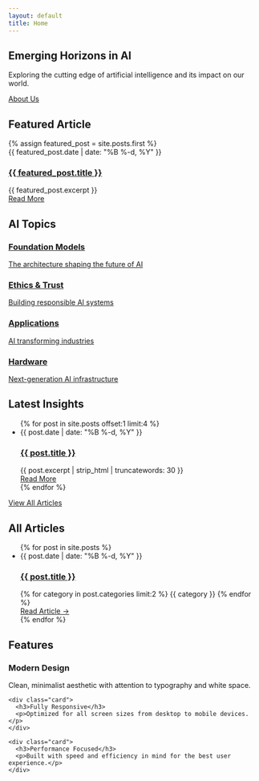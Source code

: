 ```yaml
---
layout: default
title: Home
---
```


<section class="hero">
  <h1>Emerging Horizons in AI</h1>
  <p class="lead">Exploring the cutting edge of artificial intelligence and its impact on our world.</p>
  <a href="{{ '/about' | relative_url }}" class="button">About Us</a>
</section>

<section class="featured-post">
  <h2>Featured Article</h2>
  {% assign featured_post = site.posts.first %}
  <div class="featured-card">
    <span class="post-meta">{{ featured_post.date | date: "%B %-d, %Y" }}</span>
    <h3>
      <a href="{{ featured_post.url | relative_url }}">{{ featured_post.title }}</a>
    </h3>
    <div class="post-excerpt">{{ featured_post.excerpt }}</div>
    <a href="{{ featured_post.url | relative_url }}" class="button">Read More</a>
  </div>
</section>

<section class="topics">
  <h2>AI Topics</h2>
  <div class="topic-grid">
    <a href="#recent-foundation" class="topic-card">
      <h3>Foundation Models</h3>
      <p>The architecture shaping the future of AI</p>
    </a>
    <a href="#recent-ethics" class="topic-card">
      <h3>Ethics & Trust</h3>
      <p>Building responsible AI systems</p>
    </a>
    <a href="#recent-applications" class="topic-card">
      <h3>Applications</h3>
      <p>AI transforming industries</p>
    </a>
    <a href="#recent-hardware" class="topic-card">
      <h3>Hardware</h3>
      <p>Next-generation AI infrastructure</p>
    </a>
  </div>
</section>

<section id="recent-posts" class="recent-posts">
  <h2>Latest Insights</h2>

  <ul class="post-list">
    {% for post in site.posts offset:1 limit:4 %}
      <li class="card">
        <span class="post-meta">{{ post.date | date: "%B %-d, %Y" }}</span>
        <h3>
          <a href="{{ post.url | relative_url }}">{{ post.title }}</a>
        </h3>
        <div class="post-excerpt">{{ post.excerpt | strip_html | truncatewords: 30 }}</div>
        <a href="{{ post.url | relative_url }}" class="button">Read More</a>
      </li>
    {% endfor %}
  </ul>
  
  <div class="all-posts-link">
    <a href="#all-posts" class="button secondary">View All Articles</a>
  </div>
</section>

<section id="all-posts" class="all-posts">
  <h2>All Articles</h2>
  
  <ul class="post-grid">
    {% for post in site.posts %}
      <li class="post-card">
        <span class="post-meta">{{ post.date | date: "%B %-d, %Y" }}</span>
        <h3>
          <a href="{{ post.url | relative_url }}">{{ post.title }}</a>
        </h3>
        <div class="post-categories">
          {% for category in post.categories limit:2 %}
            <span class="category-tag">{{ category }}</span>
          {% endfor %}
        </div>
        <a href="{{ post.url | relative_url }}" class="read-more">Read Article →</a>
      </li>
    {% endfor %}
  </ul>
</section>

<section class="features">
  <h2>Features</h2>
  
  <div class="grid">
    <div class="card">
      <h3>Modern Design</h3>
      <p>Clean, minimalist aesthetic with attention to typography and white space.</p>
    </div>
    
    <div class="card">
      <h3>Fully Responsive</h3>
      <p>Optimized for all screen sizes from desktop to mobile devices.</p>
    </div>
    
    <div class="card">
      <h3>Performance Focused</h3>
      <p>Built with speed and efficiency in mind for the best user experience.</p>
    </div>
  </div>
</section>
